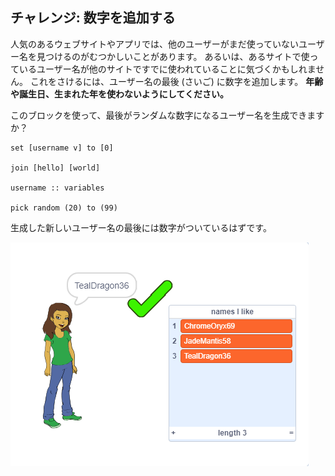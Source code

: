 ## チャレンジ: 数字を追加する

人気のあるウェブサイトやアプリでは、他のユーザーがまだ使っていないユーザー名を見つけるのがむつかしいことがあります。 あるいは、あるサイトで使っているユーザー名が他のサイトですでに使われていることに気づくかもしれません。 これをさけるには、ユーザー名の最後 (さいご) に数字を追加します。 **年齢や誕生日、生まれた年を使わないようにしてください。**

このブロックを使って、最後がランダムな数字になるユーザー名を生成できますか？

```blocks3
set [username v] to [0]

join [hello] [world]

username :: variables

pick random (20) to (99)
```

生成した新しいユーザー名の最後には数字がついているはずです。

![スクリーンショット](images/usernames-with-numbers.png)